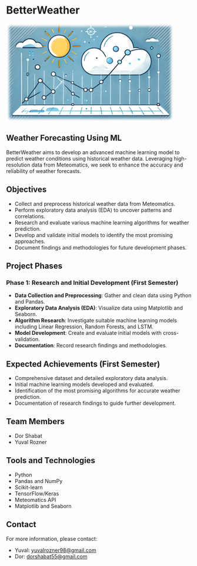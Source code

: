 # BetterWeather

![Weather Prediction Icon](/readmeLogo.png)

## Weather Forecasting Using ML

BetterWeather aims to develop an advanced machine learning model to predict weather conditions using historical weather data. Leveraging high-resolution data from Meteomatics, we seek to enhance the accuracy and reliability of weather forecasts.

## Objectives

- Collect and preprocess historical weather data from Meteomatics.
- Perform exploratory data analysis (EDA) to uncover patterns and correlations.
- Research and evaluate various machine learning algorithms for weather prediction.
- Develop and validate initial models to identify the most promising approaches.
- Document findings and methodologies for future development phases.

## Project Phases

### Phase 1: Research and Initial Development (First Semester)

- **Data Collection and Preprocessing**: Gather and clean data using Python and Pandas.
- **Exploratory Data Analysis (EDA)**: Visualize data using Matplotlib and Seaborn.
- **Algorithm Research**: Investigate suitable machine learning models including Linear Regression, Random Forests, and LSTM.
- **Model Development**: Create and evaluate initial models with cross-validation.
- **Documentation**: Record research findings and methodologies.

## Expected Achievements (First Semester)

- Comprehensive dataset and detailed exploratory data analysis.
- Initial machine learning models developed and evaluated.
- Identification of the most promising algorithms for accurate weather prediction.
- Documentation of research findings to guide further development.

## Team Members

- Dor Shabat
- Yuval Rozner

## Tools and Technologies

- Python
- Pandas and NumPy
- Scikit-learn
- TensorFlow/Keras
- Meteomatics API
- Matplotlib and Seaborn

## Contact

For more information, please contact:

- Yuval: yuvalrozner98@gmail.com
- Dor: dorshabat55@gmail.com
